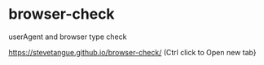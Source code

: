 # browser-check

userAgent and browser type check


https://stevetangue.github.io/browser-check/ (Ctrl click to Open new tab}
